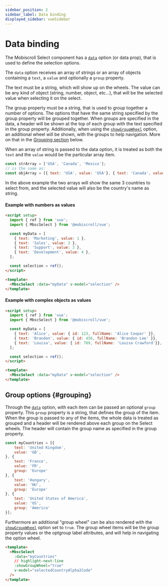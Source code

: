 ```yaml
---
sidebar_position: 2
sidebar_label: Data binding
displayed_sidebar: vueSidebar
---
```


# Data binding

The Mobiscroll Select component has a [`data`](./api#opt-data) option (or data prop), that is used to define the selection options.

The `data` option receives an array of strings or an array of objects containing a `text`, a `value` and optionally a `group` property.

The text must be a string, which will show up on the wheels. The value can be any kind of object (string, number, object, etc...), that will be the selected value when selecting it on the select.

The group property must be a string, that is used to group together a number of options. The options that have the same string specified by the group property will be grouped together. When groups are specified in the data, a header will be shown at the top of each group with the text specified in the group property. Additionally, when using the [`showGroupWheel`](./api#opt-showGroupWheel) option, an additional wheel will be shown, with the groups to help navigation. More on that in the [Grouping section](#grouping) below.

When an array of string is passed to the data option, it is treated as both the `text` and the `value` would be the particular array item.

```javascript
const strArray = ['USA', 'Canada', 'Mexico'];
// is the same as:
const objArray = [{ text: 'USA', value: 'USA'}, { text: 'Canada', value: 'Canada'}, { text: 'Mexico', value: 'Mexico' }];
```

In the above example the two arrays will show the same 3 countries to select from, and the selected value will also be the country's name as string.

#### Example with numbers as values

```html title="Department selection example"
<script setup>
  import { ref } from 'vue';
  import { MbscSelect } from '@mobiscroll/vue';

  const myData = [
    { text: 'Marketing', value: 1 },
    { text: 'Sales', value: 2 },
    { text: 'Support', value: 3 },
    { text: 'Development', value: 4 },
  ];

  const selection = ref();
</script>

<template>
  <MbscSelect :data="myData" v-model="selection" />
</template>
```

#### Example with complex objects as values

```html title="User selection example"
<script setup>
  import { ref } from 'vue';
  import { MbscSelect } from '@mobiscroll/vue';

  const myData = [
    { text: 'Alice', value: { id: 123, fullName: 'Alice Cooper' }},
    { text: 'Brandon', value: { id: 456, fullName: 'Brandon Lee' }},
    { text: 'Louisa', value: { id: 789, fullName: 'Louisa Crawford'}},
  ];

  const selection = ref();
</script>

<template>
  <MbscSelect :data="myData" v-model="selection" />
</template>
```

## Group options {#grouping}

Through the [`data`](./api#opt-data) option, with each item can be passed an optional `group` property. This `group` property is a string, that defines the group of the item. When the group is passed to any of the items, the whole data is treated as grouped and a header will be rendered above each group on the Select wheels. The header will contain the group name as specified in the group property.

```javascript title="Assigning groups to items"
const myCountries = [{
    text: 'United Kingdom',
    value: 'GB',
}, {
    text: 'France',
    value: 'FR',
    group: 'Europe'
}, {
    text: 'Hungary',
    value: 'HU',
    group: 'Europe'
}, {
    text: 'United States of America',
    value: 'US',
    group: 'America'
}];
```

Furthermore an additional "group wheel" can be also rendered with the [`showGroupWheel`](./api#opt-showGroupWheel) option set to `true`. The group wheel items will be the group property values or the optgroup label attributes, and will help in navigating the option wheel.

```html
<template>
  <MbscSelect
    :data="myCountries"
    // highlight-next-line
    :showGroupWheel="true"
    v-model="selectedCountryAlpha2Code"
  />
</template>
```